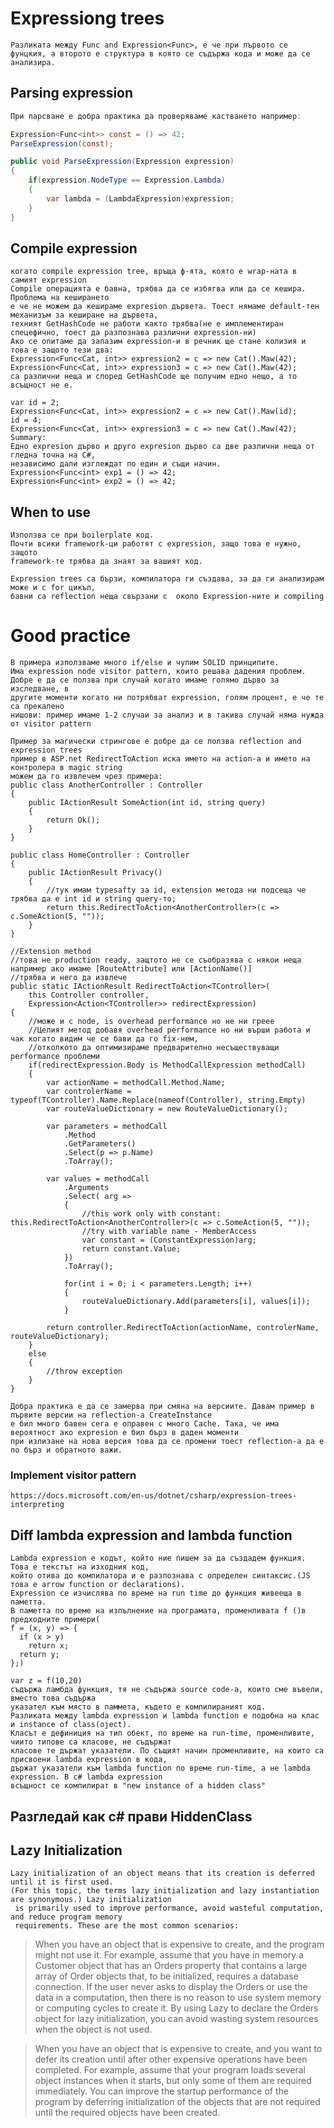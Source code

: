 # Expressiong trees
```
Разликата между Func and Expression<Func>, e че при първото се 
фунцкия, а второто е структура в която се съдържа кода и може да се анализира.
```

## Parsing expression
```csharp
При парсване е добра практика да проверяваме кастването например:

Expression<Func<int>> const = () => 42;
ParseExpression(const);

public void ParseExpression(Expression expression)
{
	if(expression.NodeType == Expression.Lambda)
	{
		var lambda = (LambdaExpression)expression;
	}
}
```

## Compile expression
```
когато compile expression tree, връща ф-ята, която е wrap-ната в самият expression
Compile операцията е бавна, трябва да се избягва или да се кешира. Проблема на кеширането 
е че не можем да кешираме expresion дървета. Тоест нямаме default-тен механизъм за кеширане на дървета,
техният GetHashCode не работи както трябва(не е имплементиран спецефично, тоест да разпознава различни expression-ни)
Ако се опитаме да запазим expressiоn-и в речник ще стане колизия и това е защото тези два:
Expression<Func<Cat, int>> expression2 = c => new Cat().Maw(42);
Expression<Func<Cat, int>> expression3 = c => new Cat().Maw(42);
са различни неща и според GetHashCode ще получим едно нещо, а то всъщност не е.

var id = 2;
Expression<Func<Cat, int>> expression2 = c => new Cat().Maw(id);
id = 4;
Expression<Func<Cat, int>> expression3 = c => new Cat().Maw(42);
Summary:
Едно expresion дърво и друго expresion дърво са две различни неща от гледна точна на C#,
независимо дали изглеждат по един и същи начин.
Expression<Func<int> exp1 = () => 42;
Expression<Func<int> exp2 = () => 42;
```

## When to use
```
Използва се при boilerplate код.
Почти всики framework-ци работят с expression, защо това е нужно, защото
framework-те трябва да знаят за вашият код.
```
```
Expression trees са бързи, компилатора ги създава, за да ги анализирам може и с for цикъл, 
бавни са reflection неща свързани с  около Expression-ните и compiling 
```

# Good practice
```
В примера използваме много if/else и чупим SOLID принципите. 
Има expression node visitor pattern, които решава дадения проблем.
Добре е да се ползва при случай когато имаме голямо дърво за изследване, в 
другите моменти когато ни потрябват expression, голям процент, е че те са прекалено 
нишови: пример имаме 1-2 случаи за анализ и в такива случай няма нужда от visitor pattern
```

```
Пример за магически стрингове е добре да се ползва reflection and expression trees
пример в ASP.net RedirectToAction иска името на action-a и името на контролера в magic string
можем да го извлечем чрез примера: 
public class AnotherController : Controller
{
	public IActionResult SomeAction(int id, string query)
	{
		return Ok();
	}
}

public class HomeController : Controller
{
	public IActionResult Privacy()
	{
		//тук имам typesafty за id, extension метода ни подсеща че трябва да е int id и string query-то;
		return this.RedirectToAction<AnotherController>(c => c.SomeAction(5, ""));
	}
}

//Extension method
//това не production ready, защтото не се съобразява с някои неща например ако имаме [RouteAttribute] или [ActionName()]
//трябва и него да извлече
public static IActionResult RedirectToAction<TController>(
	this Controller controller,
	Expression<Action<TController>> redirectExpression)
{	
	//може и с node, is overhead performance но не ни греее
	//Целият метод добавя overhead performance но ни върши работа и чак когато видим че се бави да го fix-нем, 
	//отколкото да оптимизираме предварително несъществуващи performance проблеми
	if(redirectExpression.Body is MethodCallExpression methodCall)
	{
		var actionName = methodCall.Method.Name;
		var controlerName = typeof(TController).Name.Replace(nameof(Controller), string.Empty)
		var routeValueDictionary = new RouteValueDictionary();
		
		var parameters = methodCall
			.Method
			.GetParameters()
			.Select(p => p.Name)
			.ToArray();
			
		var values = methodCall
			.Arguments
			.Select( arg => 
			{
				//this work only with constant: this.RedirectToAction<AnotherController>(c => c.SomeAction(5, ""));
				//try with variable name - MemberAccess
				var constant = (ConstantExpression)arg;
				return constant.Value;
			})
			.ToArray();
			
			for(int i = 0; i < parameters.Length; i++)
			{
				routeValueDictionary.Add(parameters[i], values[i]);
			}
		
		return controller.RedirectToAction(actionName, controlerName, routeValueDictionary);
	}
	else
	{
		//throw exception
	}
}	
```
```
Добра практика е да се замерва при смяна на версиите. Давам пример в първите версии на reflection-а CreateInstance 
е бил много бавен сега е оправен с много Cache. Така, че има вероятност ако expresion е бил бърз в даден моменти
при излизане на нова версия това да се промени тоест reflection-a да е по бърз и обратното важи.
```

### Implement visitor pattern
```
https://docs.microsoft.com/en-us/dotnet/csharp/expression-trees-interpreting
```



## Diff lambda expression and lambda function
```
Lambda expression e кодът, който ние пишем за да създадем функция. Това е текстът на изходния код,
който отива до компилатора и е разпознава с определен синтаксис.(JS това е arrow function or declarations).
Expression се изчислява по време на run time до функция живееща в паметта.
В паметта по време на изпълнение на програмата, променливата f ()в предходните примери(
f = (x, y) => {
  if (x > y)
    return x;
  return y;    
};)

var z = f(10,20)
съдържа ламбда функция, тя не съдържа source code-a, които сме въвели, вместо това съдържа 
указател към място в паммета, където е компилираният код.
Разликата между lambda expression и lambda function e подобна на клас и instance of class(oject).
Класът е дефиниция на тип обект, по време на run-time, променливите, чиито типове са класове, не съдържат
класове те държат указатели. По същият начин променливите, на които са присвоени lambda expression в кода, 
държат указатели към lambda function по време run-time, а не lambda expression. В c# lambda expression 
всъщност се компилират в "new instance of a hidden class"
```
## Разгледай как c# прави HiddenClass

## Lazy Initialization
```
Lazy initialization of an object means that its creation is deferred until it is first used. 
(For this topic, the terms lazy initialization and lazy instantiation are synonymous.) Lazy initialization
 is primarily used to improve performance, avoid wasteful computation, and reduce program memory 
 requirements. These are the most common scenarios:
```
> When you have an object that is expensive to create, and the program might not use it. For example, assume 
> that you have in memory a Customer object that has an Orders property that contains a large array of 
> Order objects that, to be initialized, requires a database connection. If the user never asks to display
> the Orders or use the data in a computation, then there is no reason to use system memory or computing
> cycles to create it. By using Lazy<Orders> to declare the Orders object for lazy initialization, you can
> avoid wasting system resources when the object is not used.
 
> When you have an object that is expensive to create, and you want to defer its creation until after 
> other expensive operations have been completed. For example, assume that your program loads several object
> instances when it starts, but only some of them are required immediately. You can improve the startup performance
> of the program by deferring initialization of the objects that are not required until the required objects have been created.

